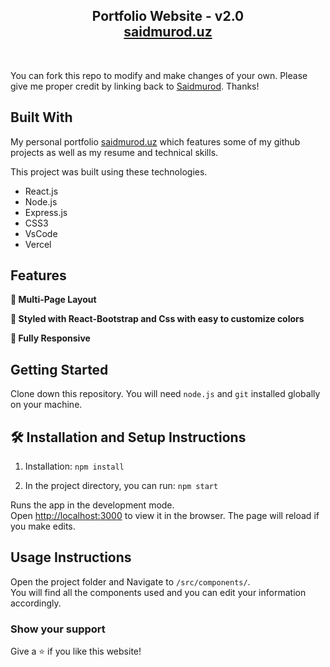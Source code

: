 <h2 align="center">
  Portfolio Website - v2.0<br/>
  <a href="http://saidmurod.uz/" target="_blank">saidmurod.uz</a>
</h2>
<div align="center">

[//]: # (  <img alt="Demo" src="./Images/readme-img1.png" />)
</div>

<br/>






You can fork this repo to modify and make changes of your own. Please give me proper credit by linking back to [Saidmurod](https://github.com/saidmurodjon/saidmuroduz). Thanks!

## Built With

My personal portfolio <a href="http://saidmurod.uz/" target="_blank">saidmurod.uz</a> which features some of my github projects as well as my resume and technical skills.<br/>

This project was built using these technologies.

- React.js
- Node.js
- Express.js
- CSS3
- VsCode
- Vercel

## Features

**📖 Multi-Page Layout**

**🎨 Styled with React-Bootstrap and Css with easy to customize colors**

**📱 Fully Responsive**

## Getting Started

Clone down this repository. You will need `node.js` and `git` installed globally on your machine.

## 🛠 Installation and Setup Instructions

1. Installation: `npm install`

2. In the project directory, you can run: `npm start`

Runs the app in the development mode.\
Open [http://localhost:3000](http://localhost:3000) to view it in the browser.
The page will reload if you make edits.

## Usage Instructions

Open the project folder and Navigate to `/src/components/`. <br/>
You will find all the components used and you can edit your information accordingly.

### Show your support

Give a ⭐ if you like this website!
